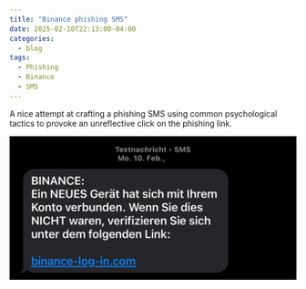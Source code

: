 ```yaml
---
title: "Binance phishing SMS"
date: 2025-02-10T22:13:00-04:00
categories:
  - blog
tags:
  - Phishing
  - Binance
  - SMS
---
```


A nice attempt at crafting a phishing SMS using common psychological tactics to provoke an unreflective click on the phishing link.

![Image](/assets/images/20250210-SMS-Binance.jpg)

